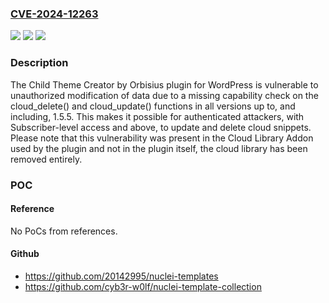 ### [CVE-2024-12263](https://cve.mitre.org/cgi-bin/cvename.cgi?name=CVE-2024-12263)
![](https://img.shields.io/static/v1?label=Product&message=Child%20Theme%20Creator%20by%20Orbisius&color=blue)
![](https://img.shields.io/static/v1?label=Version&message=*%3C%3D%201.5.5%20&color=brighgreen)
![](https://img.shields.io/static/v1?label=Vulnerability&message=CWE-862%20Missing%20Authorization&color=brighgreen)

### Description

The Child Theme Creator by Orbisius plugin for WordPress is vulnerable to unauthorized modification of data due to a missing capability check on the cloud_delete() and cloud_update() functions in all versions up to, and including, 1.5.5. This makes it possible for authenticated attackers, with Subscriber-level access and above, to update and delete cloud snippets. Please note that this vulnerability was present in the Cloud Library Addon used by the plugin and not in the plugin itself, the cloud library has been removed entirely.

### POC

#### Reference
No PoCs from references.

#### Github
- https://github.com/20142995/nuclei-templates
- https://github.com/cyb3r-w0lf/nuclei-template-collection

